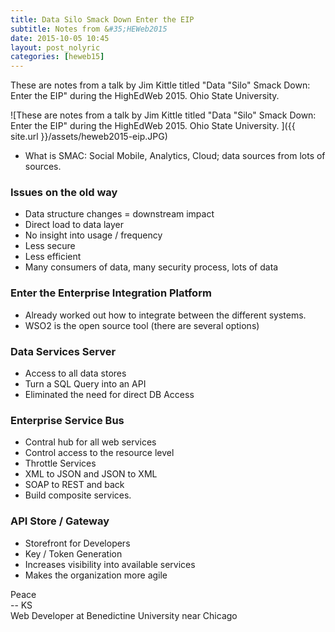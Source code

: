 ```yaml
---
title: Data Silo Smack Down Enter the EIP
subtitle: Notes from &#35;HEWeb2015
date: 2015-10-05 10:45
layout: post_nolyric
categories: [heweb15]
---
```


These are notes from a talk by Jim Kittle titled "Data "Silo" Smack Down: Enter the EIP" during the HighEdWeb 2015. Ohio State University. 

![These are notes from a talk by Jim Kittle titled "Data "Silo" Smack Down: Enter the EIP" during the HighEdWeb 2015. Ohio State University. ]({{ site.url }}/assets/heweb2015-eip.JPG)

* What is SMAC: Social Mobile, Analytics, Cloud; data sources from lots of sources.

### Issues on the old way 
* Data structure changes = downstream impact
* Direct load to data layer
* No insight into usage / frequency
* Less secure
* Less efficient
* Many consumers of data, many security process, lots of data

### Enter the Enterprise Integration Platform
* Already worked out how to integrate between the different systems. 
* WSO2 is the open source tool (there are several options)


### Data Services Server
* Access to all data stores
* Turn a SQL Query into an API
* Eliminated the need for direct DB Access

### Enterprise Service Bus
* Contral hub for all web services
* Control access to the resource level
* Throttle Services
* XML to JSON and JSON to XML
* SOAP to REST and back
* Build composite services. 

### API Store / Gateway
* Storefront for Developers
* Key / Token Generation
* Increases visibility into available services
* Makes the organization more agile


Peace<br>-- KS<br>Web Developer at Benedictine University near Chicago
